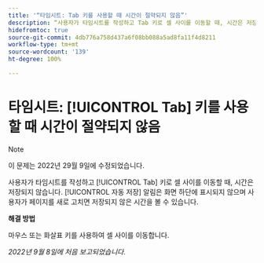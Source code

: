 ```yaml
---
title: '“타임시트: Tab 키를 사용할 때 시간이 절약되지 않음”'
description: “사용자가 타임시트를 작성하고 Tab 키로 셀 사이를 이동할 때, 시간은 저장되지 않습니다. 자동 저장 알림은 화면 하단에 표시되지 않으며 사용자가 페이지를 새로 고치면 저장되지 않은 시간을 볼 수 있습니다.”
hidefromtoc: true
source-git-commit: 4db776a758d437a6f08bb088a5ad8fa11f4d8211
workflow-type: tm+mt
source-wordcount: '139'
ht-degree: 100%

---
```



# 타임시트: [!UICONTROL Tab] 키를 사용할 때 시간이 절약되지 않음

>[!NOTE]
>
>이 문제는 2022년 29월 9일에 수정되었습니다.

사용자가 타임시트를 작성하고 [!UICONTROL Tab] 키로 셀 사이를 이동할 때, 시간은 저장되지 않습니다. [!UICONTROL 자동 저장] 알림은 화면 하단에 표시되지 않으며 사용자가 페이지를 새로 고치면 저장되지 않은 시간을 볼 수 있습니다.

**해결 방법**

마우스 또는 화살표 키를 사용하여 셀 사이를 이동합니다.

_2022년 9월 8일에 처음 보고되었습니다._

